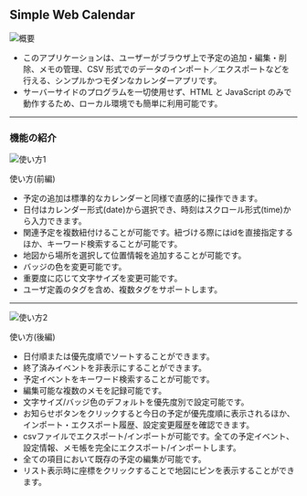## Simple Web Calendar

<img src="img/main_image.gif" alt="概要">

- このアプリケーションは、ユーザーがブラウザ上で予定の追加・編集・削除、メモの管理、CSV 形式でのデータのインポート／エクスポートなどを行える、シンプルかつモダンなカレンダーアプリです。
- サーバーサイドのプログラムを一切使用せず、HTML と JavaScript のみで動作するため、ローカル環境でも簡単に利用可能です。

---

### 機能の紹介

<img src="img/simplewebcalendar_1.gif" alt="使い方1">

使い方(前編)

- 予定の追加は標準的なカレンダーと同様で直感的に操作できます。
- 日付はカレンダー形式(date)から選択でき、時刻はスクロール形式(time)から入力できます。
- 関連予定を複数紐付けることが可能です。紐づける際にはidを直接指定するほか、キーワード検索することが可能です。
- 地図から場所を選択して位置情報を追加することが可能です。
- バッジの色を変更可能です。
- 重要度に応じて文字サイズを変更可能です。
- ユーザ定義のタグを含め、複数タグをサポートします。

---

<img src="img/simplewebcalendar_2.gif" alt="使い方2">

使い方(後編)

- 日付順または優先度順でソートすることができます。
- 終了済みイベントを非表示にすることができます。
- 予定イベントをキーワード検索することが可能です。
- 編集可能な複数のメモを記録可能です。
- 文字サイズ/バッジ色のデフォルトを優先度別で設定可能です。
- お知らせボタンをクリックすると今日の予定が優先度順に表示されるほか、インポート・エクスポート履歴、設定変更履歴を確認できます。
- csvファイルでエクスポート/インポートが可能です。全ての予定イベント、設定情報、メモ帳を完全にエクスポート/インポートします。
- 全ての項目において既存の予定の編集が可能です。
- リスト表示時に座標をクリックすることで地図にピンを表示することができます。
